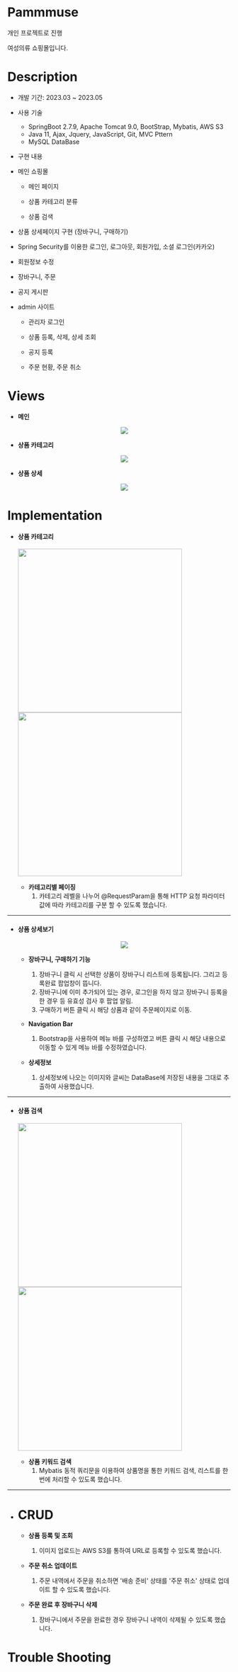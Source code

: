 # Pammmuse

개인 프로젝트로 진행

여성의류 쇼핑몰입니다.



# Description

- 개발 기간: 2023.03 ~ 2023.05

- 사용 기술

  - SpringBoot 2.7.9,  Apache Tomcat 9.0, BootStrap,  Mybatis, AWS S3
  - Java 11,  Ajax,  Jquery, JavaScript,  Git,  MVC Pttern
  - MySQL DataBase

- 구현 내용
 - 메인 쇼핑몰

   - 메인 페이지 

   - 상품 카테고리 분류

   - 상품 검색

  - 상품 상세페이지 구현 (장바구니, 구매하기)

   - Spring Security를 이용한 로그인, 로그아웃, 회원가입, 소셜 로그인(카카오)

   - 회원정보 수정
  
   - 장바구니, 주문

   - 공지 게시판
  

 - admin 사이트
  
   - 관리자 로그인
  
   - 상품 등록, 삭제, 상세 조회
  
   - 공지 등록
  
   - 주문 현황, 주문 취소
  
    

# Views

- **메인**

  <p align="center"><img src="src/main/resources/static/img/스크린샷 2023-05-16 233715.png"/></p>





- **상품 카테고리** 

  <p align="center"><img src="src/main/resources/static/img/ezgif-1-420eb3a6d7.gif"/></p>





- **상품 상세**

  <p align="center"><img src="src/main/resources/static/img/상품 상세.png"/></p>





# Implementation

- #### 상품 카테고리

  <img src="src/main/resources/static/img/스크린샷 2023-05-17 003323.png" width="370" /><img src="src/main/resources/static/img/스크린샷 2023-05-17 001028.png" width="370"/>
  

  - **카테고리별 페이징** 
    1. 카테고리 레벨을 나누어 @RequestParam을 통해 HTTP 요청 파라미터 값에 따라 카테고리를 구분 할 수 있도록 했습니다.
   

------

- #### 상품 상세보기

  <p align="center"><img src="src/main/resources/static/img/상품 상세.png"/></p>

  - **장바구니, 구매하기 기능**

    1. 장바구니 클릭 시 선택한 상품이 장바구니 리스트에 등록됩니다. 그리고 등록완료 팝업창이 뜹니다. 
    2. 장바구니에 이미 추가되어 있는 경우, 로그인을 하지 않고 장바구니 등록을 한 경우 등 유효성 검사 후 팝업 알림.
    3. 구매하기 버튼 클릭 시 해당 상품과 같이 주문페이지로 이동.

  - **Navigation Bar**

    1. Bootstrap을 사용하여 메뉴 바를 구성하였고 버튼 클릭 시 해당 내용으로 이동할 수 있게 메뉴 바를 수정하였습니다. 

  - **상세정보**

    1. 상세정보에 나오는 이미지와 글씨는 DataBase에 저장된 내용을 그대로 추출하여 사용했습니다. 

       
------

- #### 상품 검색

  <img src="src/main/resources/static/img/스크린샷 2023-05-17 003448.png" width="370" /><img src="src/main/resources/static/img/스크린샷 2023-05-17 001910.png" width="370"/>

  - **상품 키워드 검색**
    1. Mybatis 동적 쿼리문을 이용하여 상품명을 통한 키워드 검색, 리스트를 한번에 처리할 수 있도록 했습니다.
 

------

- # CRUD

  - **상품 등록 및 조회**
    1. 이미지 업로드는 AWS S3를 통하여 URL로 등록할 수 있도록 했습니다.
    
  - **주문 취소 업데이트**
    1. 주문 내역에서 주문을 취소하면 '배송 준비' 상태를 '주문 취소' 상태로 업데이트 할 수 있도록 했습니다.
    
  - **주문 완료 후 장바구니 삭제**
    1. 장바구니에서 주문을 완료한 경우 장바구니 내역이 삭제될 수 있도록 했습니다.
   





       

# Trouble Shooting 

